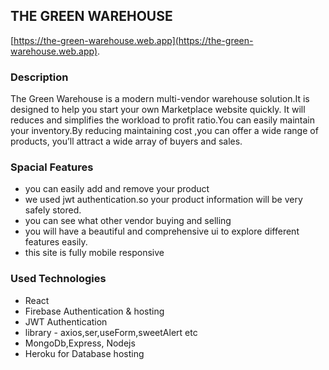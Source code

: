 ## THE GREEN WAREHOUSE

[https://the-green-warehouse.web.app](https://the-green-warehouse.web.app).

### Description
The Green Warehouse is a modern multi-vendor warehouse solution.It is designed to help you start your own Marketplace website quickly. It will reduces and simplifies the workload to profit ratio.You can easily maintain your inventory.By reducing maintaining cost ,you can offer a wide range of products, you’ll attract a wide array of buyers and sales‍. 

### Spacial Features
* you can easily add and remove your product
* we used jwt authentication.so your product information will be very safely stored.
* you can see what other vendor buying and selling
* you will have a beautiful and comprehensive ui to explore different features easily.
* this site is fully mobile responsive

### Used Technologies
* React
* Firebase Authentication & hosting
* JWT Authentication
* library - axios,ser,useForm,sweetAlert etc
* MongoDb,Express, Nodejs
* Heroku for Database hosting 











